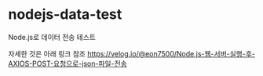 # nodejs-data-test
Node.js로 데이터 전송 테스트


자세한 것은 아래 링크 참조
https://velog.io/@eon7500/Node.js-웹-서버-실행-후-AXIOS-POST-요청으로-json-파일-전송
